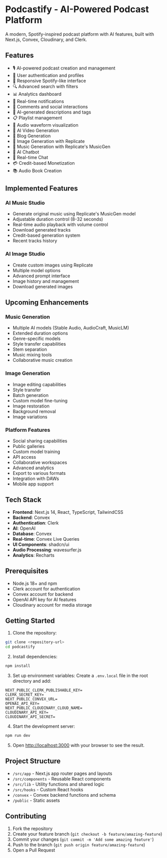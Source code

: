 # Podcastify - AI-Powered Podcast Platform

A modern, Spotify-inspired podcast platform with AI features, built with Next.js, Convex, Cloudinary, and Clerk.

## Features

- 🎙️ AI-powered podcast creation and management
- 👥 User authentication and profiles
- 📱 Responsive Spotify-like interface
- 🔍 Advanced search with filters
- 📊 Analytics dashboard
- 🔔 Real-time notifications
- 💬 Comments and social interactions
- 📝 AI-generated descriptions and tags
- 📋 Playlist management
- 🎵 Audio waveform visualization
- 🎥 AI Video Generation
- 📝 Blog Generation
- 🎨 Image Generation with Replicate
- 🎵 Music Generation with Replicate's MusicGen
- 🤖 AI Chatbot
- 💬 Real-time Chat
- 💳 Credit-based Monetization
- 📚 Audio Book Creation

## Implemented Features

### AI Music Studio
- Generate original music using Replicate's MusicGen model
- Adjustable duration control (8-32 seconds)
- Real-time audio playback with volume control
- Download generated tracks
- Credit-based generation system
- Recent tracks history

### AI Image Studio
- Create custom images using Replicate
- Multiple model options
- Advanced prompt interface
- Image history and management
- Download generated images

## Upcoming Enhancements

### Music Generation
- Multiple AI models (Stable Audio, AudioCraft, MusicLM)
- Extended duration options
- Genre-specific models
- Style transfer capabilities
- Stem separation
- Music mixing tools
- Collaborative music creation

### Image Generation
- Image editing capabilities
- Style transfer
- Batch generation
- Custom model fine-tuning
- Image restoration
- Background removal
- Image variations

### Platform Features
- Social sharing capabilities
- Public galleries
- Custom model training
- API access
- Collaborative workspaces
- Advanced analytics
- Export to various formats
- Integration with DAWs
- Mobile app support

## Tech Stack

- **Frontend**: Next.js 14, React, TypeScript, TailwindCSS
- **Backend**: Convex
- **Authentication**: Clerk
- **AI**: OpenAI
- **Database**: Convex
- **Real-time**: Convex Live Queries
- **UI Components**: shadcn/ui
- **Audio Processing**: wavesurfer.js
- **Analytics**: Recharts

## Prerequisites

- Node.js 18+ and npm
- Clerk account for authentication
- Convex account for backend
- OpenAI API key for AI features
- Cloudinary account for media storage

## Getting Started

1. Clone the repository:
```bash
git clone <repository-url>
cd podcastify
```

2. Install dependencies:
```bash
npm install
```

3. Set up environment variables:
Create a `.env.local` file in the root directory and add:
```
NEXT_PUBLIC_CLERK_PUBLISHABLE_KEY=
CLERK_SECRET_KEY=
NEXT_PUBLIC_CONVEX_URL=
OPENAI_API_KEY=
NEXT_PUBLIC_CLOUDINARY_CLOUD_NAME=
CLOUDINARY_API_KEY=
CLOUDINARY_API_SECRET=
```

4. Start the development server:
```bash
npm run dev
```

5. Open [http://localhost:3000](http://localhost:3000) with your browser to see the result.

## Project Structure

- `/src/app` - Next.js app router pages and layouts
- `/src/components` - Reusable React components
- `/src/lib` - Utility functions and shared logic
- `/src/hooks` - Custom React hooks
- `/convex` - Convex backend functions and schema
- `/public` - Static assets

## Contributing

1. Fork the repository
2. Create your feature branch (`git checkout -b feature/amazing-feature`)
3. Commit your changes (`git commit -m 'Add some amazing feature'`)
4. Push to the branch (`git push origin feature/amazing-feature`)
5. Open a Pull Request
